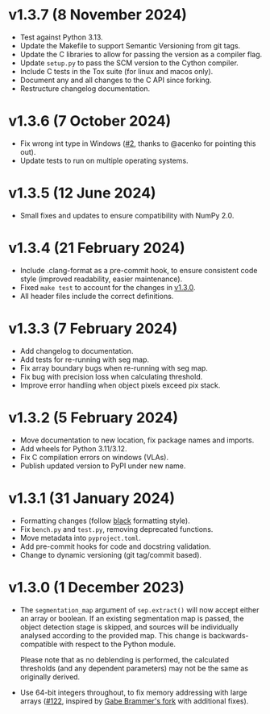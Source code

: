 v1.3.7 (8 November 2024)
========================

* Test against Python 3.13.
* Update the Makefile to support Semantic Versioning from git tags.
* Update the C libraries to allow for passing the version as a compiler
  flag.
* Update `setup.py` to pass the SCM version to the Cython compiler.
* Include C tests in the Tox suite (for linux and macos only).
* Document any and all changes to the C API since forking.
* Restructure changelog documentation.

v1.3.6 (7 October 2024)
=======================

* Fix wrong int type in Windows
  ([#2](https://github.com/PJ-Watson/sep-pjw/issues/2), thanks to
  @acenko for pointing this out).
* Update tests to run on multiple operating systems.

v1.3.5 (12 June 2024)
=====================

* Small fixes and updates to ensure compatibility with NumPy 2.0.

v1.3.4 (21 February 2024)
========================

* Include .clang-format as a pre-commit hook, to ensure consistent code
  style (improved readability, easier maintenance).
* Fixed `make test` to account for the changes in
  [v1.3.0](https://github.com/PJ-Watson/sep-pjw/releases/tag/v1.3.0).
* All header files include the correct definitions.

v1.3.3 (7 February 2024)
========================

* Add changelog to documentation.
* Add tests for re-running with seg map.
* Fix array boundary bugs when re-running with seg map.
* Fix bug with precision loss when calculating threshold.
* Improve error handling when object pixels exceed pix stack.

v1.3.2 (5 February 2024)
========================

* Move documentation to new location, fix package names and imports.
* Add wheels for Python 3.11/3.12.
* Fix C compilation errors on windows (VLAs).
* Publish updated version to PyPI under new name.

v1.3.1 (31 January 2024)
========================

* Formatting changes (follow [black](https://github.com/psf/black)
  formatting style).
* Fix `bench.py` and `test.py`, removing deprecated functions.
* Move metadata into `pyproject.toml`.
* Add pre-commit hooks for code and docstring validation.
* Change to dynamic versioning (git tag/commit based).

v1.3.0 (1 December 2023)
========================

* The `segmentation_map` argument of `sep.extract()` will now accept
  either an array or boolean. If an existing segmentation map is passed,
  the object detection stage is skipped, and sources will be individually
  analysed according to the provided map. This change is
  backwards-compatible with respect to the Python module.

  Please note that as no deblending is performed, the calculated
  thresholds (and any dependent parameters) may not be the same as
  originally derived.

* Use 64-bit integers throughout, to fix memory addressing with large
  arrays
  ([#122](https://github.com/kbarbary/sep/issues/122 "Original issue"),
  inspired by [Gabe Brammer's fork](https://github.com/gbrammer/sep)
  with additional fixes).
